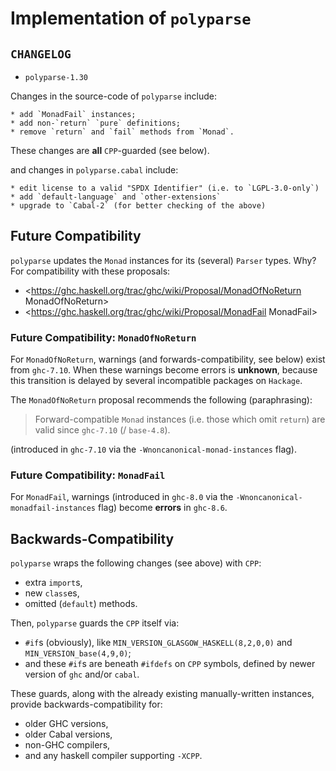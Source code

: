 # Implementation of `polyparse`


## `CHANGELOG`

* `polyparse-1.30`

Changes in the source-code of `polyparse` include:

    * add `MonadFail` instances;
    * add non-`return` `pure` definitions;
    * remove `return` and `fail` methods from `Monad`.

These changes are **all** `CPP`-guarded (see below).

and changes in `polyparse.cabal` include:

    * edit license to a valid "SPDX Identifier" (i.e. to `LGPL-3.0-only`)
    * add `default-language` and `other-extensions`
    * upgrade to `Cabal-2` (for better checking of the above)

## Future Compatibility

`polyparse` updates the `Monad` instances for its (several) `Parser` types. Why? For compatibility with these proposals:

* <https://ghc.haskell.org/trac/ghc/wiki/Proposal/MonadOfNoReturn MonadOfNoReturn>
* <https://ghc.haskell.org/trac/ghc/wiki/Proposal/MonadFail MonadFail>


### Future Compatibility: `MonadOfNoReturn`

For `MonadOfNoReturn`, warnings (and forwards-compatibility, see below) exist from `ghc-7.10`. When these warnings become errors is **unknown**, because this transition is delayed by several incompatible packages on `Hackage`.

The `MonadOfNoReturn` proposal recommends the following (paraphrasing):

> Forward-compatible `Monad` instances (i.e. those which omit `return`) are valid since `ghc-7.10` (/ `base-4.8`).

(introduced in `ghc-7.10` via the `-Wnoncanonical-monad-instances` flag).


### Future Compatibility: `MonadFail`

For `MonadFail`, warnings (introduced in `ghc-8.0` via the `-Wnoncanonical-monadfail-instances` flag) become **errors** in `ghc-8.6`.


## Backwards-Compatibility

`polyparse` wraps the following changes (see above) with `CPP`:

* extra `import`s,
* new `class`es,
* omitted (`default`) methods.

Then, `polyparse` guards the `CPP` itself via:

* `#if`s (obviously), like `MIN_VERSION_GLASGOW_HASKELL(8,2,0,0)` and `MIN_VERSION_base(4,9,0)`;
* and these `#if`s are beneath `#ifdefs` on `CPP` symbols, defined by newer version of `ghc` and/or `cabal`.

These guards, along with the already existing manually-written instances, provide backwards-compatibility for:

* older GHC versions,
* older Cabal versions,
* non-GHC compilers,
* and any haskell compiler supporting `-XCPP`.


